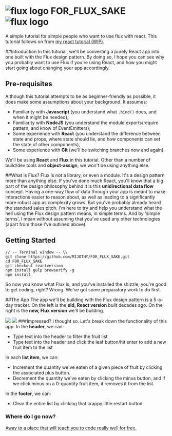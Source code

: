 # ![flux logo](/home/james/Coding/Tutorials/FOR_FLUX_SAKE/assets/img/flux_logo_fandc.png) FOR_FLUX_SAKE ![flux logo](/home/james/Coding/Tutorials/FOR_FLUX_SAKE/assets/img/flux_logo_fandc.png)
A simple tutorial for simple people who want to use flux with react.
This tutorial follows on from [my react tutorial (WIP)](https://github.com/MIJOTHY/REACT_SCHMEACT).

##Introduction
In this tutorial, we'll be converting a purely React app into one built with the Flux design pattern. By doing so, I hope you can see why you probably want to use Flux if you're using React, and how you might start going about changing your app accordingly.

## Pre-requisites
Although this tutorial attempts to be as beginner-friendly as possible, it does make some assumptions about your background. It assumes:
 * Familiarity with __Javascript__ (you understand what `.bind()` does, and when it might be needed),
 * Familiarity with __NodeJS__ (you understand the module.exports/require pattern, and know of EventEmitters),
 * Some experience with __React__ (you understand the difference between state and props, where state should lie, and how components can set the state of other components),
 * Some experience with __Git__ (we'll be switching branches now and again).

We'll be using __React__ and __Flux__ in this tutorial. Other than a number of build/dev tools and __object-assign__, we won't be using anything else.

##What is Flux?
Flux is not a library, or even a module. It's a design pattern more than anything else. If you've done much React, you'll know that a big part of the design philosophy behind it is this __unidirectional data flow__ concept. Having a one-way flow of data through your app is meant to make interactions easier to reason about, as well as leading to a significantly more robust app as complexity grows.
But you've probably already heard the standard sales pitch. I'm here to try and help you understand what the hell using the Flux design pattern means, in simple terms. And by 'simple terms', I mean without assuming that you've used any other technologies (apart from those I've outlined above).

## Getting Started
```
// -- Terminal window -- \\
git clone https://github.com/MIJOTHY/FOR_FLUX_SAKE.git
cd FOR_FLUX_SAKE
git checkout reactversion
npm install gulp browserify -g
npm install
```

So now you know what Flux is, and you've installed the shizzle, you're good to get coding, right? Wrong. We've got some preparatory work to do first.

##The App
The app we'll be building with the Flux design pattern is a 5-a-day tracker.
On the left is the __old, React version__ built decades ago. On the right is the __new, Flux version__ we'll be building.

![](/home/james/Coding/Tutorials/FOR_FLUX_SAKE/assets/img/App-Mockup.png) ![](/home/james/Coding/Tutorials/FOR_FLUX_SAKE/assets/img/App-Mockup-Flux.png)
###Impressed? I thought so.  Let's break down the functionality of this app.
In the __header__, we can:
* Type text into the header to filter the fruit list
* Type text into the header and click the leaf button/hit enter to add a new fruit item to the list

In each __list item__, we can:
* Increment the quantity we've eaten of a given piece of fruit by clicking the associated plus button.
* Decrement the quantity we've eaten by clicking the minus button, and if we click minus on a 0-quantity fruit item, it removes it from the list.

In the __footer__, we can:
* Clear the entire list by clicking that crappy little restart button


### Where do I go now?
[Away to a place that will teach you to code really well for free.](http://foundersandcoders.org/apply.html)
